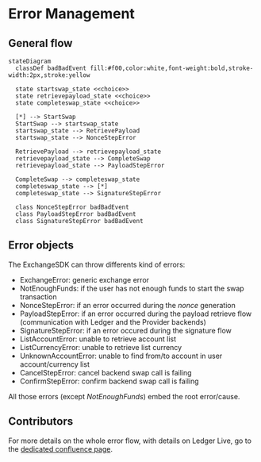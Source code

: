 # Error Management
## General flow

```mermaid
stateDiagram
  classDef badBadEvent fill:#f00,color:white,font-weight:bold,stroke-width:2px,stroke:yellow

  state startswap_state <<choice>>
  state retrievepayload_state <<choice>>
  state completeswap_state <<choice>>

  [*] --> StartSwap
  StartSwap --> startswap_state
  startswap_state --> RetrievePayload
  startswap_state --> NonceStepError

  RetrievePayload --> retrievepayload_state
  retrievepayload_state --> CompleteSwap
  retrievepayload_state --> PayloadStepError

  CompleteSwap --> completeswap_state
  completeswap_state --> [*]
  completeswap_state --> SignatureStepError

  class NonceStepError badBadEvent
  class PayloadStepError badBadEvent
  class SignatureStepError badBadEvent
```

## Error objects
The ExchangeSDK can throw differents kind of errors:
  * ExchangeError: generic exchange error
  * NotEnoughFunds: if the user has not enough funds to start the swap transaction
  * NonceStepError: if an error occurred during the *nonce* generation
  * PayloadStepError: if an error occurred during the payload retrieve flow (communication with Ledger and the Provider backends)
  * SignatureStepError: if an error occured during the signature flow
  * ListAccountError: unable to retrieve account list
  * ListCurrencyError: unable to retrieve list currency
  * UnknownAccountError: unable to find from/to account in user account/currency list
  * CancelStepError: cancel backend swap call is failing
  * ConfirmStepError: confirm backend swap call is failing

All those errors (except *NotEnoughFunds*) embed the root error/cause.

## Contributors
For more details on the whole error flow, with details on Ledger Live, go to the [dedicated confluence page](https://ledgerhq.atlassian.net/wiki/spaces/PTX/pages/4144530320/Errors).
